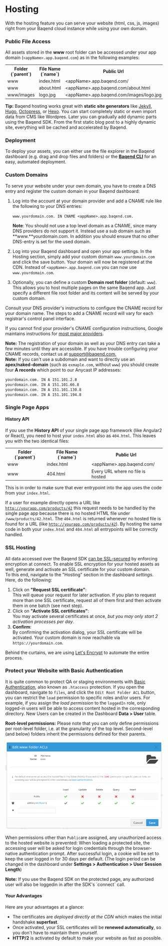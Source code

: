 # Hosting

With the hosting feature you can serve your website (html, css, js, images) right from your Baqend cloud instance while using your own domain.

### Public File Access

All assets stored in the **www** root folder can be accessed under your app domain (`<appName>.app.baqend.com`) as in the following examples:


 <div class="table-wrapper"><table class="table">
  <tr>
    <th>Folder (`parent`)</th>
    <th>File Name (`name`)</th>
    <th>Public Url</th>
  </tr>
  <tr>
    <td>www</td>
    <td>index.html</td>
    <td>&lt;appName&gt;.app.baqend.com/</td>
  </tr>
  <tr>
    <td>www</td>
    <td>about.html</td>
    <td>&lt;appName&gt;.app.baqend.com/about.html</td>
  </tr>
  <tr>
    <td>www/images</td>
    <td>logo.jpg</td>
    <td>&lt;appName&gt;.app.baqend.com/images/logo.jpg</td>
  </tr>
</table></div>


<div class="tip">
  <strong>Tip:</strong>
  Baqend hosting works great with <b>static site generators</b> like <a target="_blank" rel="nofollow" href="https://jekyllrb.com/">Jekyll</a>, <a target="_blank" rel="nofollow" href="https://gohugo.io/">Hugo</a>, <a target="_blank" rel="nofollow" href="http://octopress.org/">Octopress</a>, or <a target="_blank" rel="nofollow" href="https://hexo.io/">Hexo</a>. You can start completely static or even import data from CMS like Wordpres.
  Later you can gradually add dynamic parts using the Baqend SDK. From the first static blog post to a highly dynamic site, everything will be cached and accelerated by Baqend.
</div>


### Deployment

To deploy your assets, you can either use the file explorer in the Baqend dashboard (e.g. drag and drop files and folders) or the [**Baqend CLI**](../cli/) for an easy, automated deployment.

### Custom Domains

To serve your website under your own domain, you have to create a DNS entry and register the custom domain in your Baqend dashboard:

1. Log into the account at your domain provider and add a CNAME rule like the following to your DNS entries:

    `www.yourdomain.com. IN CNAME <appName>.app.baqend.com.`

    **Note**: You should not use a top level domain as a CNAME, since many DNS providers do not support it. Instead use a sub domain
such as **www.**yourdomain.com. In addition you should ensure that no other DNS-entry is set for the used domain.

2. Log into your Baqend dashboard and open your app settings. 
   In the Hosting section, simply add your custom domain `www.yourdomain.com` and click the save button. 
   Your domain will now be registered at the CDN. Instead of `<appName>.app.baqend.com` you can now use `www.yourdomain.com`.

3. Optionally, you can define a custom **Domain root folder** (default: `www`). 
   This allows you to host multiple pages on the same Baqend app. 
   Just specify a different file root folder and its content will be served by your custom domain.

Consult your DNS provider's instructions to configure the CNAME record for your domain name. 
The steps to add a CNAME record will vary for each registrar's control panel interface.

If you cannot find your provider's CNAME configuration instructions, Google maintains instructions for [most major providers](https://support.google.com/a/topic/1615038). 



<div class="note"><strong>Note:</strong> The registration of your domain as well as your DNS entry can take a few minutes until they are accessible. If you have trouble configuring your CNAME records, contact us at <a href="maito:support@baqend.com">support@baqend.com.</a></div>
 <div class="note"><strong>Note:</strong> If you can't use a subdomain and want to directly use an <b>apex/naked-domain</b> (such as <code>exmaple.com</code>, without <code>www</code>) 
you should create four <b>A records</b> which point to our Anycast IP addresses:

```
yourdomain.com. IN A 151.101.2.8
yourdomain.com. IN A 151.101.66.8
yourdomain.com. IN A 151.101.130.8
yourdomain.com. IN A 151.101.194.8
```

</div>

### Single Page Apps

#### History API

If you use the <b>History API</b> of your single page app framework (like Angular2 or React), you need to host your <code>index.html</code> also as <code>404.html</code>. This leaves you with the two identical files:
<div class="table-wrapper"><table class="table">
  <tr>
    <th>Folder (`parent`)</th>
    <th>File Name (`name`)</th>
    <th>Public Url</th>
  </tr>
  <tr>
    <td>www</td>
    <td>index.html</td>
    <td>&lt;appName&gt;.app.baqend.com/</td>
  </tr>
  <tr>
    <td>www</td>
    <td>404.html</td>
    <td>Every URL where no file is hosted</td>
  </tr>
</table></div>
This is in order to make sure that ever entrypoint into the app uses the code from your <code>index.html</code>.

If a user for example directly opens a URL like <code>http://yourapp.com/products/42</code> this request needs to be handled by the single page app because there is no hosted HTML file under <code>/www/products/42.html</code>.
The <code>404.html</code> is returned whenever no hosted file is found for a URL (like <code>http://yourapp.com/products/42</code>). By hosting the same code in both your <code>index.html</code> and <code>404.html</code> all entrypoints will be correctly handled.

### SSL Hosting

All data accessed over the Baqend SDK [can be SSL-secured](../getting-started#connect-your-app-to-baqend) by enforcing encryption at connect. 
To enable SSL encryption for your hosted assets as well, generate and activate an SSL certificate for your custom domain.  
To this end, navigate to the "Hosting" section in the dashboard *settings*.  
Here, do the following:

1. Click on **"Request SSL certificate"**:  
This will queue your request for later activation. 
If you plan to request more than one SSL certificate, request all of them first and then activate them in one batch (see next step). 
2. Click on **"Activate SSL certificates"**:  
You may activate several certificates at once, *but you may only start 2 activation processes per day*. 
3. **Confirm**:  
By confirming the activation dialog, your SSL certificate will be activated. Your custom domain is now reachable via `https://yourdomain.com`.

Behind the curtains, we are using [Let's Encrypt](https://letsencrypt.org/) to automate the entire process. 

### Protect your Website with Basic Authentication

It is quite common to protect QA or staging environments with [Basic Authentication](https://en.wikipedia.org/wiki/Basic_access_authentication),
also known as `.htaccess` protection.
If you open the dashboard, navigate to `files`, and click the `Edit Root Folder ACL` button, you can restrict the `load` permission to 
specific roles and/or users. 
For example, if you assign the *load permission* to the `loggedIn` role, only logged-in users will be able to access content hosted in the corresponding directory. 
New Users can be created in the Dashboard **Data &gt; User** table.

<div class="warning"><strong>Root-level permissions:</strong>
Please note that you can only define permissions per root-level folder, i.e. at the granularity of the top level. Second-level (and below) folders inherit the permissions defined for their parents.
</div>

![File Bucket ACLs](bucket-acl.png)

When permissions other than `Public`are assigned, any unauthorized access to the hosted website is prevented: 
When loading a protected site, the accessing user will be asked for login credentials through the browser-native authentication prompt. 
After successful login, a cookie will be set to keep the user logged in for 30 days per default. 
(The login period can be changed in the dashboard under **Settings > Authentication > User Session Length**)

  <div class="note"><strong>Note:</strong> 
If you use the Baqend SDK on the protected page, any authorized user will also be loggedin in after the SDK's `connect` call.
</div>


#### Your Advantages

Here are your advantages at a glance:

- The certificates are *deployed directly at the CDN* which makes the initial handshake **superfast**.
- Once activated, your SSL certificates will be **renewed automatically**, so you don't have to maintain them yourself. 
- **HTTP/2** is activated by default to make your website as fast as possible.
